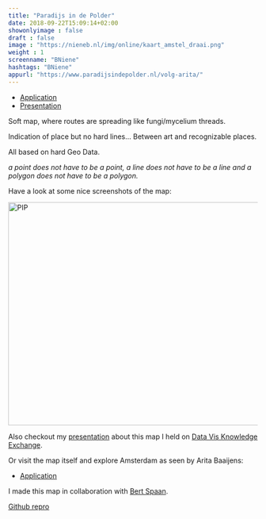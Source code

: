 ```yaml
---
title: "Paradijs in de Polder"
date: 2018-09-22T15:09:14+02:00
showonlyimage : false
draft : false
image : "https://nieneb.nl/img/online/kaart_amstel_draai.png"
weight : 1
screenname: "BNiene"
hashtags: "BNiene"
appurl: "https://www.paradijsindepolder.nl/volg-arita/"
---
```


* [Application](https://www.paradijsindepolder.nl/volg-arita/)
* [Presentation](https://nieneb.github.io/presentation_datavisX/)

<!--more-->

Soft map, where routes are spreading like fungi/mycelium threads. 

Indication of place but no hard lines... Between art and recognizable places. 

All based on hard Geo Data.


<i> a point does not have to be a point, a line does not have to be a line and a polygon does not have to be a polygon. </i>

Have a look at some nice screenshots of the map: 

<a data-flickr-embed="true"  href="https://www.flickr.com/photos/141950816@N04/albums/72157705249530655" title="PIP"><img src="https://farm8.staticflickr.com/7867/31629393397_2dd8dec462_c.jpg" width="800" height="450" alt="PIP"></a><script async src="//embedr.flickr.com/assets/client-code.js" charset="utf-8"></script>

Also checkout my [presentation](https://nieneb.github.io/presentation_datavisX/) about this map I held on [Data Vis Knowledge Exchange](https://datavis.design/).

Or visit the map itself and explore Amsterdam as seen by Arita Baaijens:

* [Application](https://www.paradijsindepolder.nl/volg-arita/)

I made this map in collaboration with [Bert Spaan](https://bertspaan.nl/). 


<i class="fa fa-github"></i>
[Github repro](https://github.com/bertspaan/paradijs-in-de-polder)